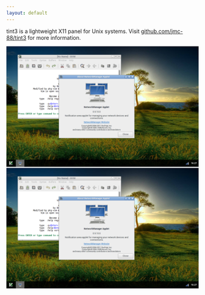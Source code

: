 ```yaml
---
layout: default
---
```


tint3 is a lightweight X11 panel for Unix systems.
Visit [github.com/jmc-88/tint3](https://github.com/jmc-88/tint3)
for more information.

<div class="screenshot">
  <a href="#screenshot"><img src="data/screenshot.png" class="thumbnail"></a>
  <a href="#" class="lightbox" id="screenshot"><img src="data/screenshot.png"></a>
</div>
